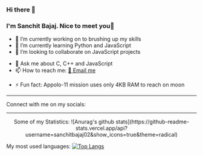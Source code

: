 ### Hi there 👋

### I'm Sanchit Bajaj. Nice to meet you🙂

<!-- **Sanchitbajaj02/sanchitbajaj02** is a ✨ _special_ ✨ repository because its `README.md` (this file) appears on your GitHub profile. -->

- 🔭 I’m currently working on to brushing up my skills
- 🌱 I’m currently learning Python and JavaScript
- 👯 I’m looking to collaborate on JavaScript projects
<!-- - 🤔 I’m looking for help with ... -->
- 💬 Ask me about C, C++ and JavaScript
- 📫 How to reach me: <a href="mailto:sanchit02@outlook.com">📧 Email me</a>
<!-- - 😄 Pronouns: ... -->
- ⚡ Fun fact: Appolo-11 mission uses only 4KB RAM to reach on moon

<hr>
Connect with me on my socials:
<hr>

<p align="center">
Some of my Statistics:
![Anurag's github stats](https://github-readme-stats.vercel.app/api?username=sanchitbajaj02&show_icons=true&theme=radical)

My most used languages:
[![Top Langs](https://github-readme-stats.vercel.app/api/top-langs/?username=sanchitbajaj02)](https://github.com/anuraghazra/github-readme-stats)
</p>